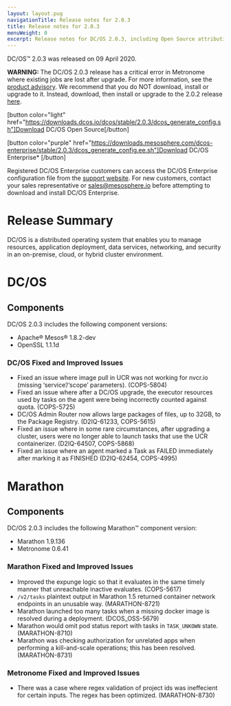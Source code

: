 ```yaml
---
layout: layout.pug
navigationTitle: Release notes for 2.0.3
title: Release notes for 2.0.3
menuWeight: 0
excerpt: Release notes for DC/OS 2.0.3, including Open Source attribution, and version policy.
---
```

DC/OS&trade; 2.0.3 was released on 09 April 2020.

<p class="message--warning"><strong>WARNING: </strong>The DC/OS 2.0.3 release has a critical error in Metronome where existing jobs are lost after upgrade. For more information, see the <a href="https://support.d2iq.com/s/article/Known-Issue-Critical-Metronome-Issue-in-DC-OS-2-0-3-D2IQ-2020-0004"> product advisory</a>. We recommend that you do NOT download, install or upgrade to it. Instead, download, then install or upgrade to the 2.0.2 release <a href="https://docs.d2iq.com/mesosphere/dcos/2.0/release-notes/2.0.2/">here</a>.</p>

[button color="light" href="https://downloads.dcos.io/dcos/stable/2.0.3/dcos_generate_config.sh"]Download DC/OS Open Source[/button]

[button color="purple" href="https://downloads.mesosphere.com/dcos-enterprise/stable/2.0.3/dcos_generate_config.ee.sh"]Download DC/OS Enterprise* [/button]

Registered DC/OS Enterprise customers can access the DC/OS Enterprise configuration file from the [support website](https://support.mesosphere.com/s/downloads). For new customers, contact your sales representative or <a href="mailto:sales@mesosphere.io">sales@mesosphere.io</a> before attempting to download and install DC/OS Enterprise.

# Release Summary
DC/OS is a distributed operating system that enables you to manage resources, application deployment, data services, networking, and security in an on-premise, cloud, or hybrid cluster environment.

# DC/OS 

## Components

DC/OS 2.0.3 includes the following component versions:

- Apache&reg; Mesos&reg; 1.8.2-dev
- OpenSSL 1.1.1d	

### DC/OS Fixed and Improved Issues

- Fixed an issue where image pull in UCR was not working for nvcr.io (missing ‘service’/‘scope’ parameters). (COPS-5804)
- Fixed an issue where after a DC/OS upgrade, the executor resources used by tasks on the agent were being incorrectly counted against quota. (COPS-5725)
- DC/OS Admin Router now allows large packages of files, up to 32GB, to the Package Registry. (D2IQ-61233, COPS-5615)
- Fixed an issue where in some rare circumstances, after upgrading a cluster, users were no longer able to launch tasks that use the UCR containerizer. (D2IQ-64507, COPS-5868)
- Fixed an issue where an agent marked a Task as FAILED immediately after marking it as FINISHED (D2IQ-62454, COPS-4995)

# Marathon

## Components

DC/OS 2.0.3 includes the following Marathon&trade; component version:

- Marathon 1.9.136
- Metronome 0.6.41

### Marathon Fixed and Improved Issues

- Improved the expunge logic so that it evaluates in the same timely manner that unreachable inactive evaluates. (COPS-5617)
- `/v2/tasks` plaintext output in Marathon 1.5 returned container network endpoints in an unusable way. (MARATHON-8721)
- Marathon launched too many tasks when a missing docker image is resolved during a deployment. (DCOS_OSS-5679)
- Marathon would omit pod status report with tasks in `TASK_UNKOWN` state. (MARATHON-8710)
- Marathon was checking authorization for unrelated apps when performing a kill-and-scale operations; this has been resolved. (MARATHON-8731)

### Metronome Fixed and Improved Issues

 - There was a case where regex validation of project ids was ineffecient for certain inputs. The regex has been optimized. (MARATHON-8730)